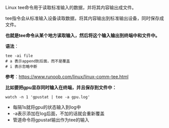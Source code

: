 Linux tee命令用于读取标准输入的数据，并将其内容输出成文件。

tee指令会从标准输入设备读取数据，将其内容输出到标准输出设备，同时保存成文件。

**也就是tee命令从某个地方读取输入，然后将这个输入输出到终端中和文件中。**

**语法**：

```
tee -ai file
# a 表示append到后面，而不是覆盖
# i 表示忽略中断
```

**参考**：https://www.runoob.com/linux/linux-comm-tee.html

**比如要把gpu显存同时输入在终端，并且保存到文件中：**

```
watch -n 1 'gpustat | tee -a gpu.log'
```

- 每隔1s就将gpu的状态输入到log中
- -a表示添加在log后面，不加的话就会重新覆盖
- 管道命令将gpustat输出作为tee的输入

